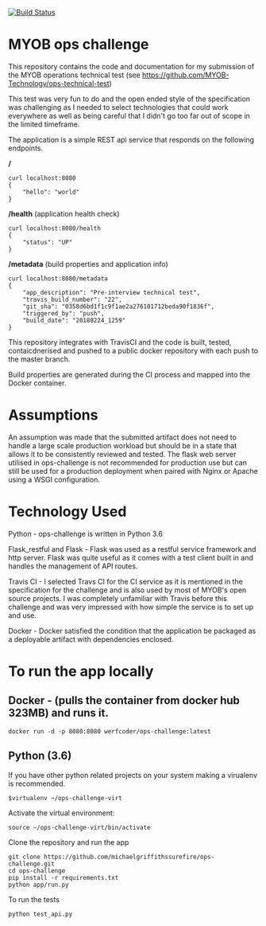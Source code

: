 [![Build Status](https://travis-ci.org/michaelgriffithssurefire/ops-challenge.svg?branch=master)](https://travis-ci.org/michaelgriffithssurefire/ops-challenge)

# MYOB ops challenge

This repository contains the code and documentation for my submission of the MYOB operations technical test (see https://github.com/MYOB-Technology/ops-technical-test)

This test was very fun to do and the open ended style of the specification was challenging as I needed to select technologies that could work everywhere as well as being careful that I didn't go too far out of scope in the limited timeframe.

The application is a simple REST api service that responds on the following endpoints.

**/**
```
curl localhost:8080
{
    "hello": "world"
}
```

**/health** (application health check)
```
curl localhost:8080/health
{
    "status": "UP"
}
```

**/metadata** (build properties and application info)
```
curl localhost:8080/metadata
{
    "app_description": "Pre-interview technical test",
    "travis_build_number": "22",
    "git_sha": "0358d6bd1f1c9f1ae2a276101712beda90f1836f",
    "triggered_by": "push",
    "build_date": "20180224_1259"
}
```
This repository integrates with TravisCI and the code is built, tested, contaicdnerised and pushed to a public docker repository with each push to the master branch.

Build properties are generated during the CI process and mapped into the Docker container.

# Assumptions

An assumption was made that the submitted artifact does not need to handle a large scale production workload but should be in a state that allows it to be consistently reviewed and tested.
The flask web server utilised in ops-challenge is not recommended for production use but can still be used for a production deployment when paired with Nginx or Apache using a WSGI configuration.

# Technology Used

Python - ops-challenge is written in Python 3.6

Flask_restful and Flask - Flask was used as a restful service framework and http server. Flask was quite useful as it comes with a test client built in and handles the management of API routes.

Travis CI - I selected Travs CI for the CI service as it is mentioned in the specification for the challenge and is also used by most of MYOB's open source projects. I was completely unfamiliar with Travis before this challenge and was very impressed with how simple the service is to set up and use.

Docker - Docker satisfied the condition that the application be packaged as a deployable artifact with dependencies enclosed.

# To run the app locally 


## Docker - (pulls the container from docker hub 323MB) and runs it.

```
docker run -d -p 8080:8080 werfcoder/ops-challenge:latest  
```

## Python (3.6)

If you have other python related projects on your system making a virualenv is recommended.
```
$virtualenv ~/ops-challenge-virt
```

Activate the virtual environment:
```
source ~/ops-challenge-virt/bin/activate
```

Clone the repository and run the app
```
git clone https://github.com/michaelgriffithssurefire/ops-challenge.git
cd ops-challenge
pip install -r requirements.txt
python app/run.py
```

To run the tests

```
python test_api.py
```

